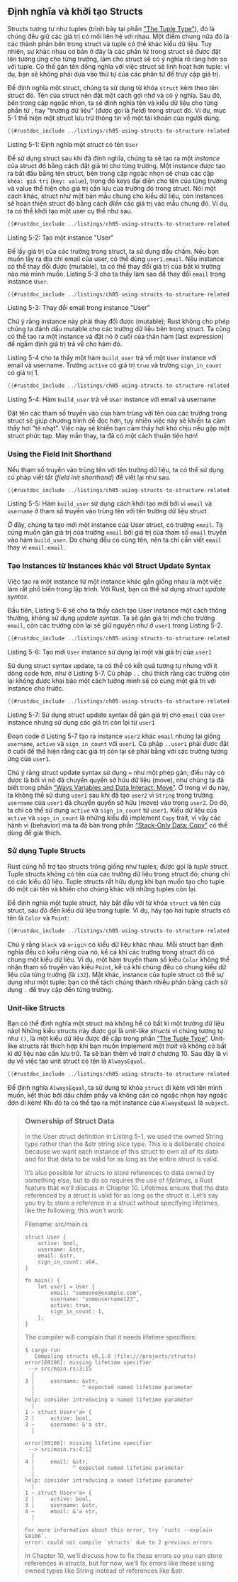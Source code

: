 ## Định nghĩa và khởi tạo Structs

Structs tương tự như tuples (trình bày tại phần ["The Tuple Type"][tuples]<!-- ignore -->), đó là chúng đều giữ các giá trị có mối liên hệ với nhau. Một điểm chung nữa đó là các thành phần bên trong struct và tuple có thể khác kiểu dữ liệu. Tuy nhiên, sự khác nhau cơ bản ở đây là các phần tử trong struct sẽ được đặt tên tương ứng cho từng trường, làm cho struct sẽ có ý nghĩa rõ ràng hơn so với tuple. Có thể gán tên đồng nghĩa với việc struct sẽ linh hoạt hơn tuple: ví dụ, bạn sẽ không phải dựa vào thứ tự của các phân tử để truy cập giá trị.

Để định nghĩa một struct, chúng ta sử dụng từ khóa `struct` kèm theo tên struct đó. Tên của struct nên đặt một cách gợi nhớ và có ý nghĩa. Sau đó, bên trong cặp ngoặc nhọn, ta sẽ định nghĩa tên và kiểu dữ liệu cho từng phần tử , hay "trường dữ liệu" (được gọi là *field*) trong struct đó. Ví dụ, mục 5-1 thể hiện một struct lưu trữ thông tin về một tài khoản của người dùng.

```rust
{{#rustdoc_include ../listings/ch05-using-structs-to-structure-related-data/listing-05-01/src/main.rs:here}}
```

<span class="caption">Listing 5-1: Định nghĩa một struct có tên `User`</span>

Để sử dụng struct sau khi đã định nghĩa, chúng ta sẽ tạo ra một *instance* của struct đó bằng cách đặt giá trị cho từng trường. Một instance được tạo ra bắt đầu bằng tên struct, bên trong cặp ngoặc nhọn sẽ chứa các cặp `khóa: giá trị` (`key: value`), trong đó keys đại diện cho tên của từng trường và value thể hiện cho giá trị cần lưu của trưởng đó trong struct. Nói một cách khác, struct như một bản mẫu chung cho kiểu dữ liệu, còn instances sẽ hoàn thiện struct đó bằng cách *điền* các giá trị vào mẫu chung đó. Ví dụ, ta có thể khởi tạo một user cụ thể như sau.

```rust
{{#rustdoc_include ../listings/ch05-using-structs-to-structure-related-data/listing-05-02/src/main.rs:here}}
```

<span class="caption">Listing 5-2: Tạo một instance "User"</span>

Để lấy giá trị của các trường trong struct, ta sử dụng dấu chấm. Nếu bạn muốn lấy ra địa chỉ email của user, có thể dùng `user1.email`. Nếu instance có thể thay đổi được (mutable), ta có thể thay đổi giá trị của bất kì trường nào mà mình muốn. Listing 5-3 cho ta thấy làm sao để thay đổi `email` trong instance `User`.

```rust
{{#rustdoc_include ../listings/ch05-using-structs-to-structure-related-data/listing-05-03/src/main.rs:here}}
```

<span class="caption">Listing 5-3: Thay đổi email trong instance "User"</span>

Chú ý rằng instance này phải thay đổi được (mutable); Rust không cho phép chúng ta đánh dấu mutable cho các trường dữ liệu bên trong struct. Ta cũng có thể tạo ra một instance và đặt nó ở cuối của thân hàm (last expression) để ngầm định giá trị trả về cho hàm đó.

Listing 5-4 cho ta thấy một hàm `build_user` trả về  một `User` instance với email và username. Trường `active` có giá trị `true` và trường `sign_in_count` có giá trị 1.

```rust
{{#rustdoc_include ../listings/ch05-using-structs-to-structure-related-data/listing-05-04/src/main.rs:here}}
```

<span class="caption">Listing 5-4: Hàm `build_user` trả về  `User` instance với email và username</span>

Đặt tên các tham số truyền vào của hàm trùng với tên của các trường trong struct sẽ giúp chương trình dễ đọc hơn, tuy nhiên việc này sẽ khiến ta cảm thấy hơi "tẻ nhạt". Việc này sẽ khiến bạn cảm thấy hơi khó chịu nếu gặp một struct phức tạp. May mắn thay, ta đã có một cách thuận tiện hơn!

<a id="using-the-field-init-shorthand-when-variables-and-fields-have-the-same-name"></a>
### Using the Field Init Shorthand

Nếu tham số truyền vào trùng tên với tên trường dữ liệu, ta có thể sử dụng cú pháp viết tắt (*field init shorthand*) để viết lại như sau.

```rust
{{#rustdoc_include ../listings/ch05-using-structs-to-structure-related-data/listing-05-05/src/main.rs:here}}
```

<span class="caption">Listing 5-5: Hàm `build_user` sử dụng cách khởi tạo mới bởi vì `email` và `username` ở tham số truyền vào trùng tên với tên trường dữ liệu struct</span>

Ở đây, chúng ta tạo mới một instance của User struct, có trường `email`. Ta cũng muốn gán giá trị của trường `email` bởi giá trị của tham số `email` truyền vào hàm `build_user`. Do chúng đều có cùng tên, nên ta chỉ cần viết `email` thay vì `email:email`.

### Tạo Instances từ Instances khác với Struct Update Syntax

Việc tạo ra một instance từ một instance khác gần giống nhau là một việc làm rất phổ biến trong lập trình. Với Rust, bạn có thể sử dụng *struct update syntax*.

Đầu tiên, Listing 5-6 sẽ cho ta thấy cách tạo User instance một cách thông thường, không sử dụng *update syntax*. Ta sẽ gán giá trị mới cho trường `email`, còn các trường còn lại sẽ giữ nguyên như ở `user1` trong Listing 5-2.

```rust
{{#rustdoc_include ../listings/ch05-using-structs-to-structure-related-data/listing-05-06/src/main.rs:here}}
```

<span class="caption">Listing 5-6: Tạo mới `User` instance sử dụng lại một vài giá trị của `user1`</span>

Sử dụng struct syntax update, ta có thể có kết quả tương tự nhưng với ít dòng code hơn, như ở Listing 5-7. Cú pháp `..` chú thích rằng các trường còn lại không được khai báo một cách tường minh sẽ có cùng một giá trị với instance cho trước.

```rust
{{#rustdoc_include ../listings/ch05-using-structs-to-structure-related-data/listing-05-07/src/main.rs:here}}
```

<span class="caption">Listing 5-7: Sử dụng struct update syntax để gán giá trị cho
`email` của `User` instance nhưng sử dụng các giá trị còn lại từ `user1`</span>

Đoạn code ở Listing 5-7 tạo ra instance `user2` khác `email` nhưng lại giống `username`, `active` và `sign_in_count` với `user1`. Cú pháp `..user1` phải được đặt ở cuối để thể hiện rằng các giá trị còn lại sẽ phải bằng với các trường tương ứng của `user1`.

Chú ý rằng struct update syntax sử dụng `=` như một phép gán; điều này có đươc là bởi vì nó đã chuyển quyền sở hữu dữ liệu (move), như chúng ta đã biết trong phần [“Ways Variables and Data Interact: Move”][move]<!-- ignore -->. Ở trong ví dụ này, ta không thể sử dung `user1` sau khi đã tạo `user2` vì `String` trong trường `username` của `user1` đã chuyển quyền sở hữu (move) vào trong `user2`. Do đó, ta chỉ có thể sử dụng `active` và `sign_in_count` từ `user1`. Kiểu dữ liệu của `active` và `sign_in_count` là những kiểu đã implement `Copy` trait, vì vậy các hành vi (behavior) mà ta đã bàn trong phần [“Stack-Only Data: Copy”][copy]<!-- ignore --> có thể dùng để giải thích.

### Sử dụng Tuple Structs

Rust cũng hỗ trợ tạo structs trông giống như tuples, được gọi là *tuple struct*. Tuple structs không có tên của các trường dữ liệu trong struct đó; chúng chỉ có các kiểu dữ liệu. Tuple structs rất hữu dụng khi bạn muốn tạo cho tuple đó một cái tên và khiến cho chúng khác với những tuples còn lại.

Để định nghĩa một tuple struct, hãy bắt đầu với từ khóa `struct` và tên của struct, sau đó đến kiểu dữ liệu trong tuple. Ví dụ, hãy tạo hai tuple structs có tên là `Color` và `Point`:

```rust
{{#rustdoc_include ../listings/ch05-using-structs-to-structure-related-data/no-listing-01-tuple-structs/src/main.rs}}
```

Chú ý rằng `black` và `origin` có kiểu dữ liệu khác nhau. Mỗi struct bạn định nghĩa đều có kiểu riêng của nó, kể cả khi các trường trong struct đó có chung một kiểu dữ liệu. Ví dụ, một hàm truyền tham số kiểu `Color` không thể nhận tham số truyền vào kiểu `Point`, kể cả khi chúng đều có chung kiểu dữ liệu của từng trường (là `i32`). Mặt khác, instance của  tuple struct có thể sự dụng như một tuple: bạn có thể tách chúng thành nhiều phần bằng cách sử dụng `.` để truy cập đến từng trường.

### Unit-like Structs

Bạn có thể định nghĩa một struct mà không hề có bất kì một trường dữ liệu nào! Những kiểu structs này được gọi là *unit-like structs* vì chúng tương tự như `()`, là một kiểu dữ liệu được đề cập trong phần [“The Tuple Type”][tuples]<!-- ignore -->. Unit-like structs rất thích hợp khi bạn muốn implement một *trait* và không có bất kì dữ liệu nào cần lưu trữ. Ta sẽ bàn thêm về *trait* ở chương 10. Sau đây là ví dụ về việc tạo unit struct có tên là `AlwaysEqual`.

```rust
{{#rustdoc_include ../listings/ch05-using-structs-to-structure-related-data/no-listing-04-unit-like-structs/src/main.rs}}
```

Để định nghĩa `AlwaysEqual`, ta sử dụng từ khóa `struct` đi kèm với tên mình muốn, kết thúc bởi dấu chấm phẩy và không cần có ngoặc nhọn hay ngoặc đơn đi kèm! Khi đó ta có thể tạo ra một instance của `AlwaysEqual` là `subject`.
> ### Ownership of Struct Data
>
> In the User struct definition in Listing 5-1, we used the owned String
> type rather than the &str string slice type. This is a deliberate choice
> because we want each instance of this struct to own all of its data and for
> that data to be valid for as long as the entire struct is valid.
>
> It’s also possible for structs to store references to data owned by something
> else, but to do so requires the use of *lifetimes*, a Rust feature that we’ll
> discuss in Chapter 10. Lifetimes ensure that the data referenced by a struct
> is valid for as long as the struct is. Let’s say you try to store a reference
> in a struct without specifying lifetimes, like the following; this won’t work:
>
> <span class="filename">Filename: src/main.rs</span>
>
> <!-- CAN'T EXTRACT SEE https://github.com/rust-lang/mdBook/issues/1127 -->
>
> 
> ```rust,ignore,does_not_compile
> struct User {
>     active: bool,
>     username: &str,
>     email: &str,
>     sign_in_count: u64,
> }
>
> fn main() {
>     let user1 = User {
>         email: "someone@example.com",
>         username: "someusername123",
>         active: true,
>         sign_in_count: 1,
>     };
> }
> ```
>
> The compiler will complain that it needs lifetime specifiers:
>
> 
> ```console
> $ cargo run
>    Compiling structs v0.1.0 (file:///projects/structs)
> error[E0106]: missing lifetime specifier
>  --> src/main.rs:3:15
>   |
> 3 |     username: &str,
>   |               ^ expected named lifetime parameter
>   |
> help: consider introducing a named lifetime parameter
>   |
> 1 ~ struct User<'a> {
> 2 |     active: bool,
> 3 ~     username: &'a str,
>   |
>
> error[E0106]: missing lifetime specifier
>  --> src/main.rs:4:12
>   |
> 4 |     email: &str,
>   |            ^ expected named lifetime parameter
>   |
> help: consider introducing a named lifetime parameter
>   |
> 1 ~ struct User<'a> {
> 2 |     active: bool,
> 3 |     username: &str,
> 4 ~     email: &'a str,
>   |
>
> For more information about this error, try `rustc --explain E0106`.
> error: could not compile `structs` due to 2 previous errors
> ```
>
> In Chapter 10, we’ll discuss how to fix these errors so you can store
> references in structs, but for now, we’ll fix errors like these using owned
> types like String instead of references like &str.

<!-- manual-regeneration
for the error above
after running update-rustc.sh:
pbcopy < listings/ch05-using-structs-to-structure-related-data/no-listing-02-reference-in-struct/output.txt
paste above
add >  before every line -->

[tuples]: ch03-02-data-types.html#the-tuple-type
[move]: ch04-01-what-is-ownership.html#ways-variables-and-data-interact-move
[copy]: ch04-01-what-is-ownership.html#stack-only-data-copy